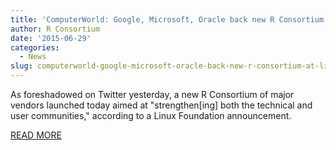 ```yaml
---
title: 'ComputerWorld: Google, Microsoft, Oracle back new R Consortium at Linux Foundation'
author: R Consortium
date: '2015-06-29'
categories:
  - News
slug: computerworld-google-microsoft-oracle-back-new-r-consortium-at-linux-foundation
---
```


As foreshadowed on Twitter yesterday, a new R Consortium of major vendors launched today aimed at "strengthen[ing] both the technical and user communities," according to a Linux Foundation announcement.

[READ MORE](http://www.computerworld.com/article/2941780/data-analytics/r-consortium-of-major-tech-companies-on-the-way.html)
